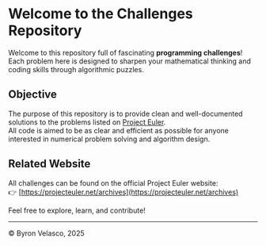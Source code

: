 # Welcome to the Challenges Repository

Welcome to this repository full of fascinating **programming challenges**!  
Each problem here is designed to sharpen your mathematical thinking and coding skills through algorithmic puzzles.

## Objective

The purpose of this repository is to provide clean and well-documented solutions to the problems listed on [Project Euler](https://projecteuler.net/archives).  
All code is aimed to be as clear and efficient as possible for anyone interested in numerical problem solving and algorithm design.

## Related Website

All challenges can be found on the official Project Euler website:  
👉 [https://projecteuler.net/archives](https://projecteuler.net/archives)

Feel free to explore, learn, and contribute!

---

&copy; Byron Velasco, 2025